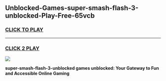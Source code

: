 
## Unblocked-Games-super-smash-flash-3-unblocked-Play-Free-65vcb
<h3>
<a href="https://premium76.site?title=super-smash-flash-3-unblocked&ref=21A">CLICK TO PLAY</a></h3>
<hr>

<h3>
<a href="https://premium76.site?title=super-smash-flash-3-unblocked&ref=21A">CLICK 2 PLAY</a>
  
</h3>

<a href="https://premium76.site?title=super-smash-flash-3-unblocked&ref=21A"><img src="https://clearcache.store/games.png"></a>


**super-smash-flash-3-unblocked games unblocked: Your Gateway to Fun and Accessible Online Gaming**
